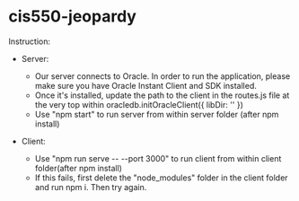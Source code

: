 # cis550-jeopardy

Instruction:
- Server:
    - Our server connects to Oracle. In order to run the application, please make sure you have Oracle Instant Client and SDK installed.
    - Once it's installed, update the path to the client in the routes.js file at the very top within oracledb.initOracleClient({ libDir: '<your path here>' })
    - Use "npm start" to run server from within server folder (after npm install)
   
- Client: 
    - Use "npm run serve -- --port 3000" to run client from within client folder(after npm install)
    - If this fails, first delete the "node_modules" folder in the client folder and run npm i. Then try again.

